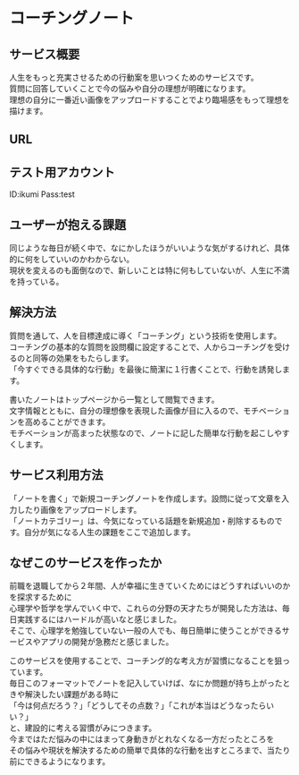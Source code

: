 # **コーチングノート**

## **サービス概要**

人生をもっと充実させるための行動案を思いつくためのサービスです。  
質問に回答していくことで今の悩みや自分の理想が明確になります。  
理想の自分に一番近い画像をアップロードすることでより臨場感をもって理想を描けます。  

## **URL**
  

## **テスト用アカウント**
ID:ikumi
Pass:test  


## **ユーザーが抱える課題**

同じような毎日が続く中で、なにかしたほうがいいような気がするけれど、具体的に何をしていいのかわからない。  
現状を変えるのも面倒なので、新しいことは特に何もしていないが、人生に不満を持っている。  


## **解決方法**

質問を通して、人を目標達成に導く「コーチング」という技術を使用します。  
コーチングの基本的な質問を設問欄に設定することで、人からコーチングを受けるのと同等の効果をもたらします。  
「今すぐできる具体的な行動」を最後に簡潔に１行書くことで、行動を誘発します。  

書いたノートはトップページから一覧として閲覧できます。  
文字情報とともに、自分の理想像を表現した画像が目に入るので、モチベーションを高めることができます。  
モチベーションが高まった状態なので、ノートに記した簡単な行動を起こしやすくします。  

## **サービス利用方法**
「ノートを書く」で新規コーチングノートを作成します。設問に従って文章を入力したり画像をアップロードします。  
「ノートカテゴリー」は、今気になっている話題を新規追加・削除するものです。自分が気になる人生の課題をここで追加します。  


## **なぜこのサービスを作ったか**
前職を退職してから２年間、人が幸福に生きていくためにはどうすればいいのかを探求するために  
心理学や哲学を学んでいく中で、これらの分野の天才たちが開発した方法は、毎日実践するにはハードルが高いなと感じました。  
そこで、心理学を勉強していない一般の人でも、毎日簡単に使うことができるサービスやアプリの開発が急務だと感じました。  
  
このサービスを使用することで、コーチング的な考え方が習慣になることを狙っています。  
毎日このフォーマットでノートを記入していけば、なにか問題が持ち上がったときや解決したい課題がある時に  
「今は何点だろう？」「どうしてその点数？」「これが本当はどうなったらいい？」  
と、建設的に考える習慣がみにつきます。  
今まではただ悩みの中にはまって身動きがとれなくなる一方だったところを  
その悩みや現状を解決するための簡単で具体的な行動を出すところまで、当たり前にできるようになります。  